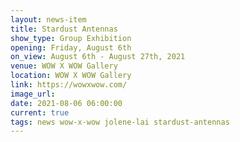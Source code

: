 ```yaml
---
layout: news-item
title: Stardust Antennas
show_type: Group Exhibition
opening: Friday, August 6th
on_view: August 6th - August 27th, 2021
venue: WOW X WOW Gallery
location: WOW X WOW Gallery
link: https://wowxwow.com/
image_url:
date: 2021-08-06 06:00:00
current: true
tags: news wow-x-wow jolene-lai stardust-antennas
---
```

